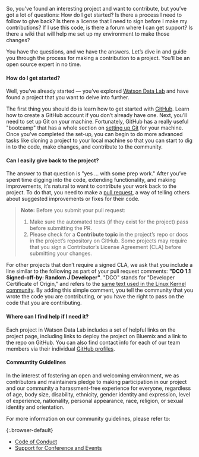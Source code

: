 So, you’ve found an interesting project and want to contribute, but you’ve got a lot of questions: How do I get started? Is there a process I need to follow to give back? Is there a license that I need to sign before I make my contributions? If I use this code, is there a forum where I can get support? Is there a wiki that will help me set up my environment to make those changes?

You have the questions, and we have the answers. Let’s dive in and guide you through the process for making a contribution to a project. You’ll be an open source expert in no time.

#### How do I get started?

Well, you've already started — you’ve explored [Watson Data Lab](https://github.com/ibm-watson-data-lab) and have found a project that you want to delve into further.

The first thing you should do is learn how to get started with [GitHub](https://github.com/). Learn how to create a GitHub account if you don’t already have one. Next, you’ll need to set up Git on your machine. Fortunately, GitHub has a really useful "bootcamp" that has a whole section on [setting up Git](https://help.github.com/articles/set-up-git/) for your machine. Once you’ve completed the set-up, you can begin to do more advanced tasks like cloning a project to your local machine so that you can start to dig in to the code, make changes, and contribute to the community.

#### Can I easily give back to the project?

The answer to that question is "yes … with some prep work." After you’ve spent time digging into the code, extending functionality, and making improvements, it’s natural to want to contribute your work back to the project. To do that, you need to make a [pull request](https://help.github.com/articles/creating-a-pull-request/), a way of telling others about suggested improvements or fixes for their code.

> **Note:** Before you submit your pull request:
> 1. Make sure the automated tests (if they exist for the project) pass before submitting the PR.
> 2. Please check for a **Contribute topic** in the project’s repo or docs in the project’s repository on GitHub. Some projects may require that you sign a Contributor’s License Agreement (CLA) before submitting your changes.

For other projects that don’t require a signed CLA, we ask that you include a line similar to the following as part of your pull request comments: **"DCO 1.1 Signed-off-by: Random J Developer"**. "DCO" stands for "Developer Certificate of Origin," and refers to the [same text used in the Linux Kernel community](http://elinux.org/Developer_Certificate_Of_Origin). By adding this simple comment, you tell the community that you wrote the code you are contributing, or you have the right to pass on the code that you are contributing.

#### Where can I find help if I need it?

Each project in Watson Data Lab includes a set of helpful links on the project page, including links to deploy the project on Bluemix and a link to the repo on GitHub. You can also find contact info for each of our team members via their individual [GitHub profiles](https://github.com/orgs/ibm-watson-data-lab/teams/devadvs).
 
#### Communtity Guidelines

In the interest of fostering an open and welcoming environment, we as contributors and maintainers pledge to making participation in our project and our community a harassment-free experience for everyone, regardless of age, body size, disability, ethnicity, gender identity and expression, level of experience, nationality, personal appearance, race, religion, or sexual identity and orientation.

For more information on our community guidelines, please refer to:

{:.browser-default}
- [Code of Conduct](/code-of-conduct)
- [Support for Conference and Events](/support-conf-events)
